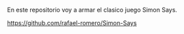 En este repositorio voy a armar el clasico juego Simon Says.

https://github.com/rafael-romero/Simon-Says
